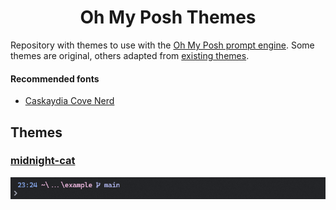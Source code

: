 <h1 align="center"><strong>Oh My Posh Themes</strong></h1>

Repository with themes to use with the [Oh My Posh prompt engine](). Some themes are original, others adapted from [existing themes]().

#### Recommended fonts

- [Caskaydia Cove Nerd](https://www.nerdfonts.com/font-downloads)

<!-- Recommended example image dimensions: 720x50 -->

## Themes

### [midnight-cat](./themes/midnight-cat.omp.json)

<div align="left">
	<img src="./img/midnight-cat.png">
</div>